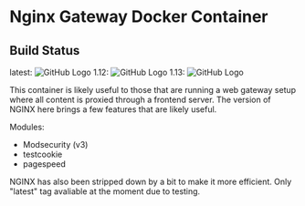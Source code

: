 # Nginx Gateway Docker Container

## Build Status
latest: ![GitHub Logo](https://travis-ci.org/ALinuxNinja/docker-nginxgw.svg?branch=latest)
1.12: ![GitHub Logo](https://travis-ci.org/ALinuxNinja/docker-nginxgw.svg?branch=1.12)
1.13: ![GitHub Logo](https://travis-ci.org/ALinuxNinja/docker-nginxgw.svg?branch=1.13)

This container is likely useful to those that are running a web gateway setup where all content is proxied through a frontend server.
The version of NGINX here brings a few features that are likely useful.

Modules:
- Modsecurity (v3)
- testcookie
- pagespeed

NGINX has also been stripped down by a bit to make it more efficient. Only "latest" tag avaliable at the moment due to testing.
